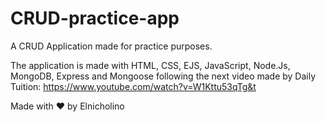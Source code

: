# CRUD-practice-app
A CRUD Application made for practice purposes.

The application is made with HTML, CSS, EJS, JavaScript, Node.Js, MongoDB, Express and Mongoose following the next video made by Daily Tuition:
https://www.youtube.com/watch?v=W1Kttu53qTg&t

Made with ❤ by Elnicholino
